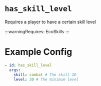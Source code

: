 # `has_skill_level`

Requires a player to have a certain skill level

:::warningRequires:
EcoSkills
:::

# Example Config
```yaml
- id: has_skill_level
  args:
    skill: combat # The skill ID
    level: 30 # The minimum level
```
